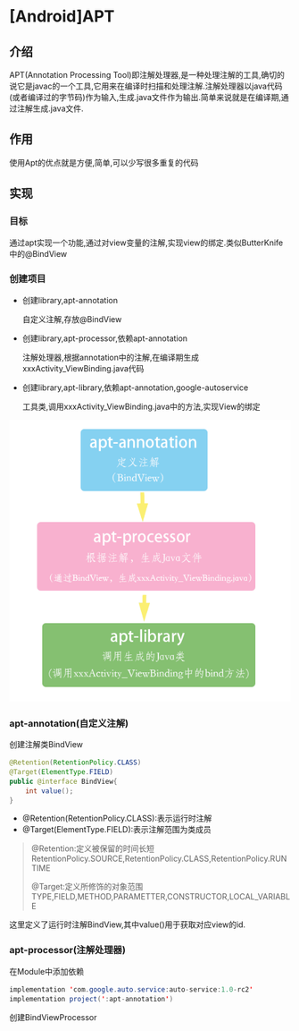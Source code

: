 # [Android]APT

## 介绍

APT(Annotation Processing Tool)即注解处理器,是一种处理注解的工具,确切的说它是javac的一个工具,它用来在编译时扫描和处理注解.注解处理器以java代码(或者编译过的字节码)作为输入,生成.java文件作为输出.简单来说就是在编译期,通过注解生成.java文件.

## 作用

使用Apt的优点就是方便,简单,可以少写很多重复的代码

## 实现

### 目标

通过apt实现一个功能,通过对view变量的注解,实现view的绑定.类似ButterKnife中的@BindView

### 创建项目

- 创建library,apt-annotation

  自定义注解,存放@BindView

- 创建library,apt-processor,依赖apt-annotation

  注解处理器,根据annotation中的注解,在编译期生成xxxActivity_ViewBinding.java代码

- 创建library,apt-library,依赖apt-annotation,google-autoservice

  工具类,调用xxxActivity_ViewBinding.java中的方法,实现View的绑定

![](./imgs/1P423211913-1P1-2.png)

### apt-annotation(自定义注解)

创建注解类BindView

```java
@Retention(RetentionPolicy.CLASS)
@Target(ElementType.FIELD)
public @interface BindView{
    int value();
}
```

- @Retention(RetentionPolicy.CLASS):表示运行时注解
- @Target(ElementType.FIELD):表示注解范围为类成员

> @Retention:定义被保留的时间长短RetentionPolicy.SOURCE,RetentionPolicy.CLASS,RetentionPolicy.RUNTIME
>
> @Target:定义所修饰的对象范围TYPE,FIELD,METHOD,PARAMETTER,CONSTRUCTOR,LOCAL_VARIABLE

这里定义了运行时注解BindView,其中value()用于获取对应view的id.

### apt-processor(注解处理器)

在Module中添加依赖

```java
implementation 'com.google.auto.service:auto-service:1.0-rc2'
implementation project(':apt-annotation')
```

创建BindViewProcessor

